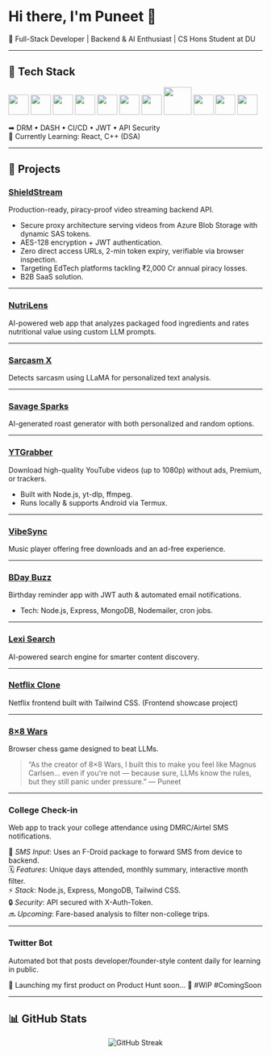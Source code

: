 # Hi there, I'm Puneet 👋  
🚀 Full-Stack Developer | Backend & AI Enthusiast | CS Hons Student at DU

---

## 🔹 Tech Stack
<p align="left">
  <img src="https://cdn.jsdelivr.net/gh/devicons/devicon/icons/html5/html5-original.svg" width="40" height="40"/>
  <img src="https://cdn.jsdelivr.net/gh/devicons/devicon/icons/css3/css3-original.svg" width="40" height="40"/>
  <img src="https://cdn.jsdelivr.net/gh/devicons/devicon/icons/javascript/javascript-original.svg" width="40" height="40"/>
  <img src="https://cdn.jsdelivr.net/gh/devicons/devicon/icons/nodejs/nodejs-original.svg" width="40" height="40"/>
  <img src="https://cdn.jsdelivr.net/gh/devicons/devicon/icons/express/express-original.svg" width="40" height="40"/>
  <img src="https://cdn.jsdelivr.net/gh/devicons/devicon/icons/mongodb/mongodb-original.svg" width="40" height="40"/>
  <img src="https://www.vectorlogo.zone/logos/tailwindcss/tailwindcss-icon.svg" width="40" height="40"/>
  <img src="https://upload.wikimedia.org/wikipedia/commons/5/5f/FFmpeg_Logo_new.svg" width="55" height="55"/>
  <img src="https://cdn.jsdelivr.net/gh/devicons/devicon/icons/azure/azure-original.svg" width="40" height="40"/>
  <img src="https://cdn.jsdelivr.net/gh/devicons/devicon/icons/apachekafka/apachekafka-original.svg" width="40" height="40"/>
  <img src="https://cdn.jsdelivr.net/gh/devicons/devicon/icons/firebase/firebase-plain.svg" width="40" height="40"/>
</p>

➡ DRM • DASH • CI/CD • JWT • API Security  
🔹 Currently Learning: React, C++ (DSA)  

---

## 🔹 Projects

### [ShieldStream](https://hack-odisha-5-0.vercel.app/)  
Production-ready, piracy-proof video streaming backend API.  
- Secure proxy architecture serving videos from Azure Blob Storage with dynamic SAS tokens.  
- AES-128 encryption + JWT authentication.  
- Zero direct access URLs, 2-min token expiry, verifiable via browser inspection.  
- Targeting EdTech platforms tackling ₹2,000 Cr annual piracy losses.  
- B2B SaaS solution.  

---

### [NutriLens](https://codeforces-project.vercel.app/)  
AI-powered web app that analyzes packaged food ingredients and rates nutritional value using custom LLM prompts.  

---

### [Sarcasm X](https://sarcasm-x.vercel.app/)  
Detects sarcasm using LLaMA for personalized text analysis.  

---

### [Savage Sparks](https://savage-sparks.vercel.app/)  
AI-generated roast generator with both personalized and random options.  

---

### [YTGrabber](https://github.com/PuneetKumar1790/YTGrabber)  
Download high-quality YouTube videos (up to 1080p) without ads, Premium, or trackers.  
- Built with Node.js, yt-dlp, ffmpeg.  
- Runs locally & supports Android via Termux.  

---

### [VibeSync](https://vibe-sync-six.vercel.app/)  
Music player offering free downloads and an ad-free experience.  

---

### [BDay Buzz](https://bday-buzz-kh86.vercel.app/index.html)  
Birthday reminder app with JWT auth & automated email notifications.  
- Tech: Node.js, Express, MongoDB, Nodemailer, cron jobs.  

---

### [Lexi Search](https://66f1b41482cdde767cf1ec93--sunny-sundae-c9d4ca.netlify.app/)  
AI-powered search engine for smarter content discovery.  

---

### [Netflix Clone](https://netflix-clone-navy-kappa.vercel.app/)  
Netflix frontend built with Tailwind CSS. (Frontend showcase project)  

---

### [8×8 Wars](https://8x8-wars.vercel.app/)  
Browser chess game designed to beat LLMs.  

> “As the creator of 8×8 Wars, I built this to make you feel like Magnus Carlsen… even if you're not — because sure, LLMs know the rules, but they still panic under pressure.” — Puneet  

---

### College Check-in  
Web app to track your college attendance using DMRC/Airtel SMS notifications.  

📲 *SMS Input*: Uses an F-Droid package to forward SMS from device to backend.  
🗓 *Features*: Unique days attended, monthly summary, interactive month filter.  
⚡ *Stack*: Node.js, Express, MongoDB, Tailwind CSS.  
🔒 *Security*: API secured with X-Auth-Token.  
🔜 *Upcoming*: Fare-based analysis to filter non-college trips.  

---

### Twitter Bot  
Automated bot that posts developer/founder-style content daily for learning in public.  

🚀 Launching my first product on Product Hunt soon… 👀 #WIP #ComingSoon  

---

## 📊 GitHub Stats
<p align="center">
  <img src="https://streak-stats.demolab.com/?user=PuneetKumar1790&theme=dark&hide_border=true" alt="GitHub Streak"/>
</p>
